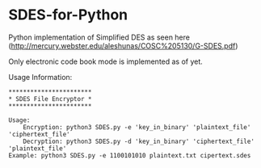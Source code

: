 # SDES-for-Python
Python implementation of Simplified DES as seen here (http://mercury.webster.edu/aleshunas/COSC%205130/G-SDES.pdf)

Only electronic code book mode is implemented as of yet. 

Usage Information:
```
***********************
* SDES File Encryptor *
***********************

Usage:
	Encryption: python3 SDES.py -e 'key_in_binary' 'plaintext_file' 'ciphertext_file'
	Decryption: python3 SDES.py -d 'key_in_binary' 'ciphertext_file' 'plaintext_file'
Example: python3 SDES.py -e 1100101010 plaintext.txt cipertext.sdes
```
